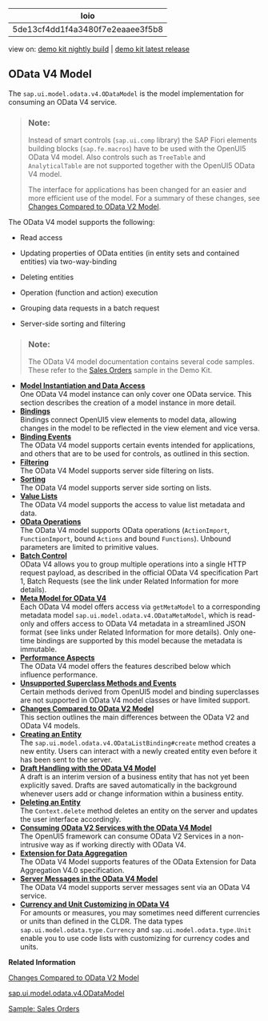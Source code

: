 <!-- loio5de13cf4dd1f4a3480f7e2eaaee3f5b8 -->

| loio |
| -----|
| 5de13cf4dd1f4a3480f7e2eaaee3f5b8 |

<div id="loio">

view on: [demo kit nightly build](https://openui5nightly.hana.ondemand.com/#/topic/5de13cf4dd1f4a3480f7e2eaaee3f5b8) | [demo kit latest release](https://openui5.hana.ondemand.com/#/topic/5de13cf4dd1f4a3480f7e2eaaee3f5b8)</div>

## OData V4 Model

The `sap.ui.model.odata.v4.ODataModel` is the model implementation for consuming an OData V4 service.

> ### Note:  
> Instead of smart controls \(`sap.ui.comp` library\) the SAP Fiori elements building blocks \(`sap.fe.macros`\) have to be used with the OpenUI5 OData V4 model. Also controls such as `TreeTable` and `AnalyticalTable` are not supported together with the OpenUI5 OData V4 model.
> 
> The interface for applications has been changed for an easier and more efficient use of the model. For a summary of these changes, see [Changes Compared to OData V2 Model](Changes_Compared_to_OData_V2_Model_abd4d7c.md).

The OData V4 model supports the following:

-   Read access

-   Updating properties of OData entities \(in entity sets and contained entities\) via two-way-binding

-   Deleting entities

-   Operation \(function and action\) execution

-   Grouping data requests in a batch request

-   Server-side sorting and filtering


> ### Note:  
> The OData V4 model documentation contains several code samples. These refer to the [Sales Orders](https://openui5.hana.ondemand.com/explored.html#/sample/sap.ui.core.sample.odata.v4.SalesOrders/preview) sample in the Demo Kit.

-   **[Model Instantiation and Data Access](Model_Instantiation_and_Data_Access_9613f1f.md "One OData V4 model instance can only cover one OData service. This section describes the
		creation of a model instance in more detail.")**  
One OData V4 model instance can only cover one OData service. This section describes the creation of a model instance in more detail.
-   **[Bindings](Bindings_54e0ddf.md "Bindings connect OpenUI5
		view elements to model data, allowing changes in the model to be reflected in the view
		element and vice versa.")**  
Bindings connect OpenUI5 view elements to model data, allowing changes in the model to be reflected in the view element and vice versa.
-   **[Binding Events](Binding_Events_1a010d3.md "The OData V4 model supports certain events intended for applications, and others that
		are to be used for controls, as outlined in this section.")**  
The OData V4 model supports certain events intended for applications, and others that are to be used for controls, as outlined in this section.
-   **[Filtering](Filtering_5338bd1.md "The OData V4 Model supports server side filtering on lists.")**  
The OData V4 Model supports server side filtering on lists.
-   **[Sorting](Sorting_d2ce3f5.md "The OData V4 model supports server side sorting on lists.")**  
The OData V4 model supports server side sorting on lists.
-   **[Value Lists](Value_Lists_ab267a6.md "The OData V4 model supports the access to value list metadata and data.")**  
The OData V4 model supports the access to value list metadata and data.
-   **[OData Operations](OData_Operations_b54f789.md "The OData V4 model supports OData operations (ActionImport,
			FunctionImport, bound Actions and bound
			Functions). Unbound parameters are limited to primitive
		values.")**  
The OData V4 model supports OData operations \(`ActionImport`, `FunctionImport`, bound `Actions` and bound `Functions`\). Unbound parameters are limited to primitive values.
-   **[Batch Control](Batch_Control_74142a3.md "OData V4 allows you to group multiple operations into a single HTTP request payload,
		as described in the official OData V4 specification Part 1, Batch Requests (see the link
		under Related Information for more details).")**  
OData V4 allows you to group multiple operations into a single HTTP request payload, as described in the official OData V4 specification Part 1, Batch Requests \(see the link under Related Information for more details\).
-   **[Meta Model for OData V4](Meta_Model_for_OData_V4_7f29fb3.md "Each OData V4 model offers access via getMetaModel to a
		corresponding metadata model sap.ui.model.odata.v4.ODataMetaModel, which is
		read-only and offers access to OData V4 metadata in a streamlined JSON format (see links
		under Related Information for more details). Only one-time bindings are supported by this
		model because the metadata is immutable.")**  
Each OData V4 model offers access via `getMetaModel` to a corresponding metadata model `sap.ui.model.odata.v4.ODataMetaModel`, which is read-only and offers access to OData V4 metadata in a streamlined JSON format \(see links under Related Information for more details\). Only one-time bindings are supported by this model because the metadata is immutable.
-   **[Performance Aspects](Performance_Aspects_5a0d286.md "The OData V4 model offers the features described below which influence
		performance.")**  
The OData V4 model offers the features described below which influence performance.
-   **[Unsupported Superclass Methods and Events](Unsupported_Superclass_Methods_and_Events_1232241.md "Certain methods derived from OpenUI5 model and binding
		superclasses are not supported in OData V4 model classes or have limited
		support.")**  
Certain methods derived from OpenUI5 model and binding superclasses are not supported in OData V4 model classes or have limited support.
-   **[Changes Compared to OData V2 Model](Changes_Compared_to_OData_V2_Model_abd4d7c.md "This section outlines the main differences between the OData V2 and OData V4
		models.")**  
This section outlines the main differences between the OData V2 and OData V4 models.
-   **[Creating an Entity](Creating_an_Entity_c9723f8.md "The sap.ui.model.odata.v4.ODataListBinding#create method creates a
		new entity. Users can interact with a newly created entity even before it has been sent to
		the server.")**  
The `sap.ui.model.odata.v4.ODataListBinding#create` method creates a new entity. Users can interact with a newly created entity even before it has been sent to the server.
-   **[Draft Handling with the OData V4 Model](Draft_Handling_with_the_OData_V4_Model_40986e6.md "A draft is an interim version of a business entity that has not yet been explicitly saved. Drafts are saved automatically in the
		background whenever users add or change information within a business entity.")**  
A draft is an interim version of a business entity that has not yet been explicitly saved. Drafts are saved automatically in the background whenever users add or change information within a business entity.
-   **[Deleting an Entity](Deleting_an_Entity_2613ebc.md "The Context.delete method deletes an entity on the server and
		updates the user interface accordingly.")**  
The `Context.delete` method deletes an entity on the server and updates the user interface accordingly.
-   **[Consuming OData V2 Services with the OData V4 Model](Consuming_OData_V2_Services_with_the_OData_V4_Model_365bdbd.md "The OpenUI5 framework can
		consume OData V2 Services in a non-intrusive way as if working directly with OData
		V4.")**  
The OpenUI5 framework can consume OData V2 Services in a non-intrusive way as if working directly with OData V4.
-   **[Extension for Data Aggregation](Extension_for_Data_Aggregation_7d91431.md "The OData V4 Model supports features of the OData Extension for Data Aggregation V4.0
		specification.")**  
The OData V4 Model supports features of the OData Extension for Data Aggregation V4.0 specification.
-   **[Server Messages in the OData V4 Model](Server_Messages_in_the_OData_V4_Model_fbe1cb5.md "The OData V4 model supports server messages sent via an OData V4 service.")**  
The OData V4 model supports server messages sent via an OData V4 service.
-   **[Currency and Unit Customizing in OData V4](Currency_and_Unit_Customizing_in_OData_V4_4d1b9d4.md "For amounts or measures, you may sometimes need different currencies or units than defined in the CLDR. The data types
      sap.ui.model.odata.type.Currency and sap.ui.model.odata.type.Unit enable you to use code lists with
    customizing for currency codes and units. ")**  
For amounts or measures, you may sometimes need different currencies or units than defined in the CLDR. The data types `sap.ui.model.odata.type.Currency` and `sap.ui.model.odata.type.Unit` enable you to use code lists with customizing for currency codes and units.

**Related Information**  


[Changes Compared to OData V2 Model](Changes_Compared_to_OData_V2_Model_abd4d7c.md "This section outlines the main differences between the OData V2 and OData V4 models.")

[sap.ui.model.odata.v4.ODataModel](https://openui5.hana.ondemand.com/#docs/api/symbols/sap.ui.model.odata.v4.ODataModel.html)

[Sample: Sales Orders](https://openui5.hana.ondemand.com/explored.html#/sample/sap.ui.core.sample.odata.v4.SalesOrders/preview)

